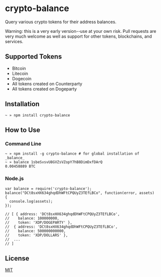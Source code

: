# crypto-balance

Query various crypto tokens for their address balances.

Warning: this is a very early version--use at your own risk. Pull requests are very much welcome as well as support for other tokens, blockchains, and services.


## Supported Tokens

- Bitcoin
- Litecoin
- Dogecoin
- All tokens created on Counterparty
- All tokens created on Dogeparty


## Installation

```
~ » npm install crypto-balance
```


## How to Use


### Command Line

```
~ » npm install -g crypto-balance # for global installation of _balance_
~ » balance 1sbeSvsvU8GVZsVZopY7hB8DimDxfDArQ
0.00458889 BTC
```



### Node.js

```
var balance = require('crypto-balance');
balance("DCt8sxHX634ghqdDhWFtCPQUyZ3TEfLBCo", function(error, assets) {
  console.log(assets);
});

// [ { address: 'DCt8sxHX634ghqdDhWFtCPQUyZ3TEfLBCo',
//    balance: 100000000,
//    token: 'XDP/DOGEPARTY' },
//  { address: 'DCt8sxHX634ghqdDhWFtCPQUyZ3TEfLBCo',
//    balance: 500000000000,
//    token: 'XDP/DOLLARS' },
//  ...
// ]
```


## License

[MIT](https://github.com/larskluge/crypto-balance/blob/master/LICENSE)

